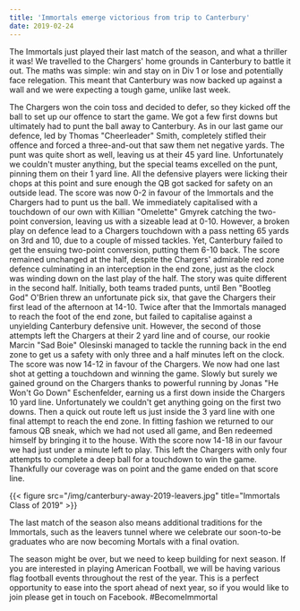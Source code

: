 ```yaml
---
title: 'Immortals emerge victorious from trip to Canterbury'
date: 2019-02-24
---
```

The Immortals just played their last match of the season, and what a thriller it
was! We travelled to the Chargers' home grounds in Canterbury to battle it out.
The maths was simple: win and stay on in Div 1 or lose and potentially face
relegation. This meant that Canterbury was now backed up against a wall and we
were expecting a tough game, unlike last week.

The Chargers won the coin toss and decided to defer, so they kicked off the ball
to set up our offence to start the game. We got a few first downs but ultimately
had to punt the ball away to Canterbury. As in our last game our defence, led by
Thomas "Cheerleader" Smith, completely stifled their offence and forced a
three-and-out that saw them net negative yards. The punt was quite short as
well, leaving us at their 45 yard line. Unfortunately we couldn't muster
anything, but the special teams excelled on the punt, pinning them on their 1
yard line. All the defensive players were licking their chops at this point and
sure enough the QB got sacked for safety on an outside lead. The score was now
0-2 in favour of the Immortals and the Chargers had to punt us the ball. We
immediately capitalised with a touchdown of our own with Killian "Omelette"
Gmyrek  catching the two-point conversion, leaving us with a sizeable lead at
0-10. However, a broken play on defence lead to a Chargers touchdown with a pass
netting 65 yards on 3rd and 10, due to a couple of missed tackles. Yet,
Canterbury failed to get the ensuing two-point conversion, putting them 6-10
back. The score remained unchanged at the half, despite the Chargers' admirable
red zone defence culminating in an interception in the end zone, just as the
clock was winding down on the last play of the half. The story was quite
different in the second half. Initially, both teams traded punts, until Ben
"Bootleg God" O'Brien threw an unfortunate pick six, that gave the Chargers
their first lead of the afternoon at 14-10. Twice after that the Immortals
managed to reach the foot of the end zone, but failed to capitalise against a
unyielding Canterbury defensive unit. However, the second of those attempts left
the Chargers at their 2 yard line and of course, our rookie Marcin "Sad Boie"
Olesinski managed to tackle the running back in the end zone to get us a safety
with only three and a half minutes left on the clock. The score was now 14-12 in
favour of the Chargers. We now had one last shot at getting a touchdown and
winning the game. Slowly but surely we gained ground on the Chargers thanks to
powerful running by Jonas "He Won't Go Down" Eschenfelder, earning us a first
down inside the Chargers 10 yard line.  Unfortunately we couldn't get anything
going on the first two downs. Then a quick out route left us just inside the 3
yard line with one final attempt to reach the end zone. In fitting fashion we
returned to our famous QB sneak, which we had not used all game, and Ben
redeemed himself by bringing it to the house. With the score now 14-18 in our
favour we had just under a minute left to play. This left the Chargers with only
four attempts to complete a deep ball for a touchdown to win the game.
Thankfully our coverage was on point and the game ended on that score line.

{{< figure src="/img/canterbury-away-2019-leavers.jpg" title="Immortals Class of 2019" >}}

The last match of the season also means additional traditions for the Immortals,
such as the leavers tunnel where we celebrate our soon-to-be graduates who are
now becoming Mortals with a final ovation.

The season might be over, but we need to keep building for next season. If you
are interested in playing American Football, we will be having various flag
football events throughout the rest of the year. This is a perfect opportunity
to ease into the sport ahead of next year, so if you would like to join please
get in touch on Facebook. #BecomeImmortal
